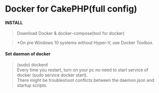 # Docker for CakePHP(full config)

#### INSTALL
>Download Docker & docker-compose(tool for docker)

>*On pre Windows 10 systems without Hyper-V, use Docker Toolbox.

#### Set daemon of docker
>(sudo) dockerd<br />
>Every time you restart, turn on your pc no need to start service of docker (sudo service docker start).<br />
>There might be troubleshoot conflicts between the daemon.json and startup scripts.<br />

